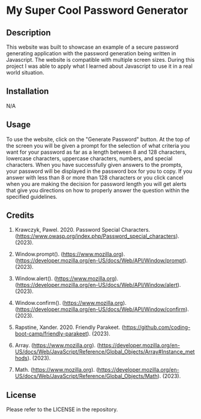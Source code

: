 # My Super Cool Password Generator

## Description

This website was built to showcase an example of a secure password generating application with the password generation being written in Javascript. The website is compatible with multiple screen sizes. During this project I was able to apply what I learned about Javascript to use it in a real world situation.

## Installation

N/A

## Usage

To use the website, click on the "Generate Password" button. At the top of the screen you will be given a prompt for the selection of what criteria you want for your password as far as a length between 8 and 128 characters, lowercase characters, uppercase characters, numbers, and special characters. When you have successfully given answers to the prompts, your password will be displayed in the password box for you to copy. If you answer with less than 8 or more than 128 characters or you click cancel when you are making the decision for password length you will get alerts that give you directions on how to properly answer the question within the specified guidelines.

## Credits

1. Krawczyk, Pawel. 2020. Password Special Characters. (https://www.owasp.org/index.php/Password_special_characters). (2023).

2. Window.prompt(). (https://www.mozilla.org). (https://developer.mozilla.org/en-US/docs/Web/API/Window/prompt). (2023).

3. Window.alert(). (https://www.mozilla.org). (https://developer.mozilla.org/en-US/docs/Web/API/Window/alert). (2023).

4. Window.confirm(). (https://www.mozilla.org). (https://developer.mozilla.org/en-US/docs/Web/API/Window/confirm). (2023).

5. Rapstine, Xander. 2020. Friendly Parakeet. (https://github.com/coding-boot-camp/friendly-parakeet). (2023).

6. Array. (https://www.mozilla.org). (https://developer.mozilla.org/en-US/docs/Web/JavaScript/Reference/Global_Objects/Array#Instance_methods). (2023).

7. Math. (https://www.mozilla.org). (https://developer.mozilla.org/en-US/docs/Web/JavaScript/Reference/Global_Objects/Math). (2023).


## License

Please refer to the LICENSE in the repository.


